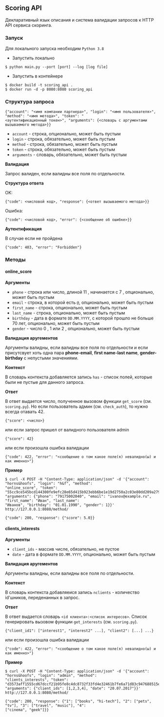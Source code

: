 ## Scoring API
Декларативный язык описания и система валидации запросов к HTTP API сервиса скоринга.

### Запуск
Для локального запуска необходим `Python 3.8`
- Запустить локально
```
$ python main.py --port [port] --log [log file]
```
- Запустить в контейнере
```
$ docker build -t scoring_api .
$ docker run -d -p 8080:8080 scoring_api
```

### Структура запроса
```
{"account": "<имя компании партнера>", "login": "<имя пользователя>", "method": "<имя метода>", "token": "
<аутентификационный токен>", "arguments": {<словарь с аргументами вызываемого метода>}}
```
- `account` - строка, опционально, может быть пустым
- `login` - строка, обязательно, может быть пустым
- `method` - строка, обязательно, может быть пустым
- `token` - строка, обязательно, может быть пустым
- `arguments` - словарь, обязательно, может быть пустым

**Валидация**

Запрос валиден, если валидны все поля по отдельности.

**Структура ответа**

OK:
```
{"code": <числовой код>, "response": {<ответ вызываемого метода>}}
```
Ошибка:
```
{"code": <числовой код>, "error": {<сообщение об ошибке>}}
```
**Аутентификация**

В случае если не пройдена
 ```
 {"code": 403, "error": "Forbidden"}
```
### Методы
#### online_score

**Аргументы**

- `phone` - строка или число, длиной 11 , начинается с 7 , опционально, может быть пустым
- `email` - строка, в которой есть `@`, опционально, может быть пустым
- `first_name` - строка, опционально, может быть пустым
- `last_name` - строка, опционально, может быть пустым
- `birthday` - дата в формате `DD.MM.YYYY`, с которой прошло не больше 70 лет, опционально, может быть пустым
- `gender` - число 0 , 1 или 2 , опционально, может быть пустым

**Валидация аругементов** 

Аргументы валидны, если валидны все поля по отдельности и если присутсвует хоть одна пара
__phone-email__, __first name-last name__, __gender-birthday__ с непустыми значениями.

**Контекст** 

В словарь контекста добавляется запись `has` - список полей, которые были не пустые для данного
запроса.

**Ответ** 

В ответ выдается число, полученное вызовом функции `get_score` (см. `scoring.py`). Но если пользователь админ (см.
`check_auth`), то нужно всегда отавать 42.
```
{"score": <число>}
```
или если запрос пришел от валидного пользователя admin
```
{"score": 42}
```
или если произошла ошибка валидации
```
{"code": 422, "error": "<сообщение о том какое поле(я) невалидно(ы) и как именно>"}
```
**Пример**
```
$ curl -X POST -H "Content-Type: application/json" -d '{"account": "horns&hoofs", "login": "h&f", "method":
"online_score", "token":
"55cc9ce545bcd144300fe9efc28e65d415b923ebb6be1e19d2750a2c03e80dd209a27954dca045e5bb12418e7d89b6d718a9e35af34e14e1d5bcd
"arguments": {"phone": "79175002040", "email": "ivanov@example.ru", "first_name": "Иван", "last_name":
"Иванов", "birthday": "01.01.1990", "gender": 1}}' http://127.0.0.1:8080/method/
```
```
{"code": 200, "response": {"score": 5.0}}
```
#### clients_interests

**Аргументы**
- `client_ids` - массив числе, обязательно, не пустое
- `date` - дата в формате `DD.MM.YYYY`, опционально, может быть пустым

**Валидация аругементов** 

Аргументы валидны, если валидны все поля по отдельности.

**Контекст** 

В словарь контекста добавляеися запись `nclients` - количество id'шников, переденанных в запрос.

**Ответ** 

В ответ выдается словарь `<id клиента>:<список интересов>`. Список генерировать вызовом функции `get_interests` (см.
`scoring.py`).
```
{"client_id1": ["interest1", "interest2" ...], "client2": [...] ...}
```
или если произошла ошибка валидации
```
{"code": 422, "error": "<сообщение о том какое поле(я) невалидно(ы) и как именно>"}
```
**Пример**
```
$ curl -X POST -H "Content-Type: application/json" -d '{"account": "horns&hoofs", "login": "admin", "method":
"clients_interests", "token":
"d3573aff1555cd67dccf21b95fe8c4dc8732f33fd4e32461b7fe6a71d83c947688515e36774c00fb630b039fe2223c991f045f13f
"arguments": {"client_ids": [1,2,3,4], "date": "20.07.2017"}}' http://127.0.0.1:8080/method/
```
```
{"code": 200, "response": {"1": ["books", "hi-tech"], "2": ["pets", "tv"], "3": ["travel", "music"], "4":
["cinema", "geek"]}}
